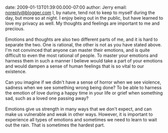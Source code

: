 date: 2009-01-13T01:39:00.000-07:00
author: Jerry
email: noreply@blogger.com
I, by nature, tend not to keep to myself during the day, but more so at night.  I enjoy being out in the public, but have learned to love my privacy as well.  My thoughts and feelings are important to me and precious.<BR/><BR/>Emotions and thoughts are also two different parts of me, and it is hard to separate the two.  One is rational, the other is not as you have stated above.  I'm not convinced that anyone can master their emotions, and is quite difficult to even the most rational of people.  To master your emotions and harness them in such a manner I believe would take a part of your emotions and would dampen a sense of human feelings that is so vital to our existence.<BR/><BR/>Can you imagine if we didn't have a sense of horror when we see violence, sadness when we see something wrong being done?  To be able to harness the emotion of love during a happy time in your life or grief when something sad, such as a loved one passing away?<BR/><BR/>Emotions give us strength in many ways that we don't expect, and can make us vulnerable and weak in other ways.  However, it is important to experience all types of emotions and sometimes we need to learn to wait out the rain.  That is sometimes the hardest part.